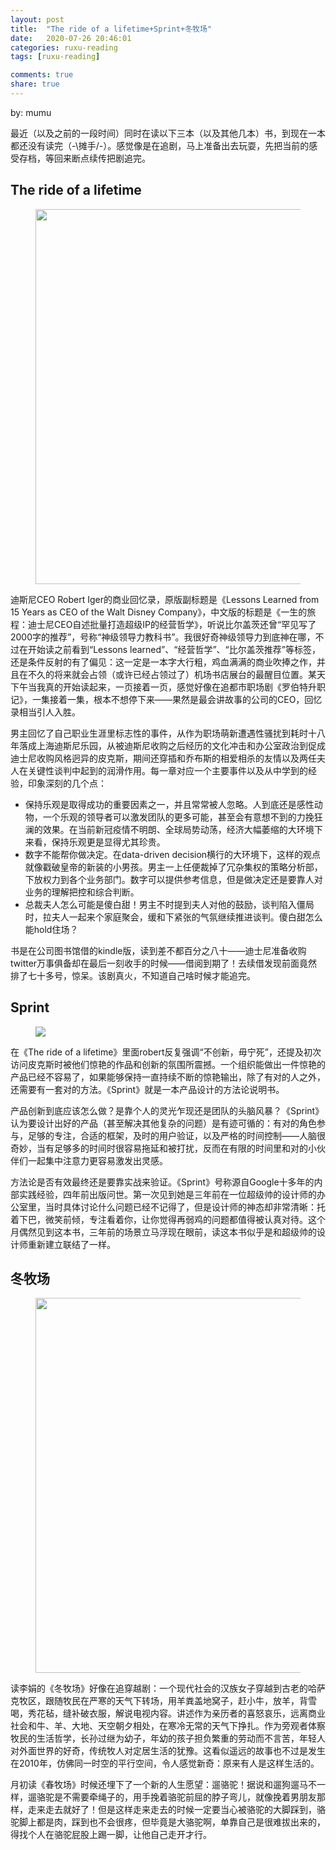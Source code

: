 ```yaml
---
layout: post
title:  "The ride of a lifetime+Sprint+冬牧场"
date:   2020-07-26 20:46:01
categories: ruxu-reading
tags: [ruxu-reading]

comments: true
share: true
---
```

by: mumu

最近（以及之前的一段时间）同时在读以下三本（以及其他几本）书，到现在一本都还没有读完（-\摊手/-）。感觉像是在追剧，马上准备出去玩耍，先把当前的感受存档，等回来断点续传把剧追完。

## The ride of a lifetime

<figure>
<a href="{{ site.url }}/images/ride-of-a-life-time.jpg"><img src="{{ site.url }}/images/ride-of-a-life-time.jpg" height="600"></a>
</figure>

迪斯尼CEO Robert Iger的商业回忆录，原版副标题是《Lessons Learned from 15 Years as CEO of the Walt Disney Company》，中文版的标题是《一生的旅程：迪士尼CEO自述批量打造超级IP的经营哲学》，听说比尔盖茨还曾“罕见写了2000字的推荐”，号称“神级领导力教科书”。我很好奇神级领导力到底神在哪，不过在开始读之前看到“Lessons learned”、“经营哲学”、“比尔盖茨推荐”等标签，还是条件反射的有了偏见：这一定是一本字大行粗，鸡血满满的商业吹捧之作，并且在不久的将来就会占领（或许已经占领过了）机场书店展台的最醒目位置。某天下午当我真的开始读起来，一页接着一页，感觉好像在追都市职场剧《罗伯特升职记》，一集接着一集，根本不想停下来——果然是最会讲故事的公司的CEO，回忆录相当引人入胜。

男主回忆了自己职业生涯里标志性的事件，从作为职场萌新遭遇性骚扰到耗时十八年落成上海迪斯尼乐园，从被迪斯尼收购之后经历的文化冲击和办公室政治到促成迪士尼收购风格迥异的皮克斯，期间还穿插和乔布斯的相爱相杀的友情以及两任夫人在关键性谈判中起到的润滑作用。每一章对应一个主要事件以及从中学到的经验，印象深刻的几个点：

- 保持乐观是取得成功的重要因素之一，并且常常被人忽略。人到底还是感性动物，一个乐观的领导者可以激发团队的更多可能，甚至会有意想不到的力挽狂澜的效果。在当前新冠疫情不明朗、全球局势动荡，经济大幅萎缩的大环境下来看，保持乐观更是显得尤其珍贵。
- 数字不能帮你做决定。在data-driven decision横行的大环境下，这样的观点就像戳破皇帝的新装的小男孩。男主一上任便裁掉了冗杂集权的策略分析部，下放权力到各个业务部门。数字可以提供参考信息，但是做决定还是要靠人对业务的理解把控和综合判断。
- 总裁夫人怎么可能是傻白甜！男主不时提到夫人对他的鼓励，谈判陷入僵局时，拉夫人一起来个家庭聚会，缓和下紧张的气氛继续推进谈判。傻白甜怎么能hold住场？

书是在公司图书馆借的kindle版，读到差不都百分之八十——迪士尼准备收购twitter万事俱备却在最后一刻收手的时候——借阅到期了！去续借发现前面竟然排了七十多号，惊呆。该剧真火，不知道自己啥时候才能追完。

## Sprint
<figure>
<a href="{{ site.url }}/images/sprint.jpg"><img src="{{ site.url }}/images/sprint.jpg"></a>
</figure>

在《The ride of a lifetime》里面robert反复强调“不创新，毋宁死”，还提及初次访问皮克斯时被他们惊艳的作品和创新的氛围所震撼。一个组织能做出一件惊艳的产品已经不容易了，如果能够保持一直持续不断的惊艳输出，除了有对的人之外，还需要有一套对的方法。《Sprint》就是一本产品设计的方法论说明书。

产品创新到底应该怎么做？是靠个人的灵光乍现还是团队的头脑风暴？《Sprint》认为要设计出好的产品（甚至解决其他复杂的问题）是有迹可循的：有对的角色参与，足够的专注，合适的框架，及时的用户验证，以及严格的时间控制——人脑很奇妙，当有足够多的时间时很容易拖延和被打扰，反而在有限的时间里和对的小伙伴们一起集中注意力更容易激发出灵感。

方法论是否有效最终还是要靠实战来验证。《Sprint》号称源自Google十多年的内部实践经验，四年前出版问世。第一次见到她是三年前在一位超级帅的设计师的办公室里，当时具体讨论什么问题已经不记得了，但是设计师的神态却非常清晰：托着下巴，微笑前倾，专注看着你，让你觉得再弱鸡的问题都值得被认真对待。这个月偶然见到这本书，三年前的场景立马浮现在眼前，读这本书似乎是和超级帅的设计师重新建立联结了一样。

## 冬牧场
<figure>
<a href="{{ site.url }}/images/dongmuchang.jpg"><img src="{{ site.url }}/images/dongmuchang.jpg" height="600"></a>
</figure>

读李娟的《冬牧场》好像在追穿越剧：一个现代社会的汉族女子穿越到古老的哈萨克牧区，跟随牧民在严寒的天气下转场，用羊粪盖地窝子，赶小牛，放羊，背雪喝，秀花毡，缝补破衣服，解说电视内容。讲述作为亲历者的喜怒哀乐，远离商业社会和牛、羊、大地、天空朝夕相处，在寒冷无常的天气下挣扎。作为旁观者体察牧民的生活哲学，长孙过继为幼子，年幼的孩子担负繁重的劳动而不言苦，年轻人对外面世界的好奇，传统牧人对定居生活的犹豫。这看似遥远的故事也不过是发生在2010年，仿佛同一时空的平行空间，令人感觉新奇：原来有人是这样生活的。

月初读《春牧场》时候还埋下了一个新的人生愿望：遛骆驼！据说和遛狗遛马不一样，遛骆驼是不需要牵绳子的，用手挽着骆驼前屈的脖子弯儿，就像挽着男朋友那样，走来走去就好了！但是这样走来走去的时候一定要当心被骆驼的大脚踩到，骆驼脚上都是肉，踩到也不会很疼，但毕竟是大骆驼啊，单靠自己是很难拔出来的，得找个人在骆驼屁股上踢一脚，让他自己走开才行。